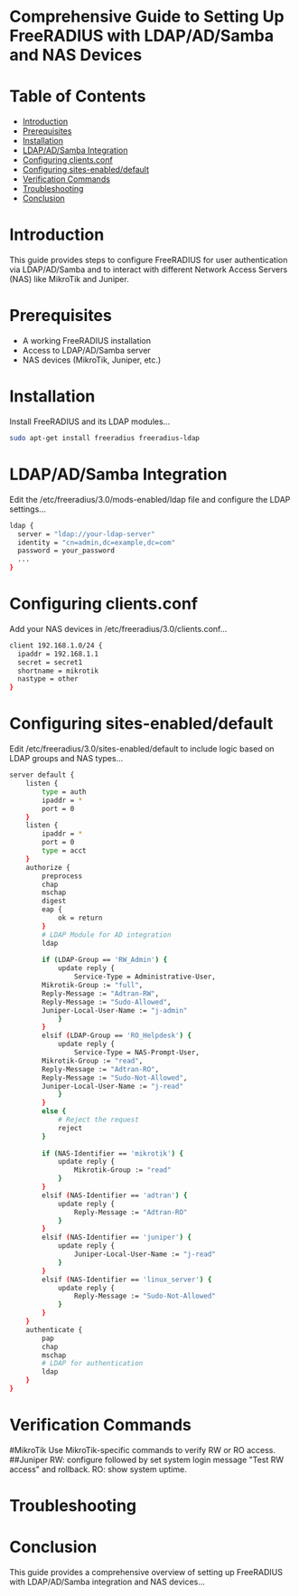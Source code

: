 # Comprehensive Guide to Setting Up FreeRADIUS with LDAP/AD/Samba and NAS Devices

# Table of Contents
- [Introduction](#introduction)
- [Prerequisites](#prerequisites)
- [Installation](#installation)
- [LDAP/AD/Samba Integration](#ldapadsamba-integration)
- [Configuring clients.conf](#configuring-clientsconf)
- [Configuring sites-enabled/default](#configuring-sites-enabledefault)
- [Verification Commands](#verification-commands)
- [Troubleshooting](#troubleshooting)
- [Conclusion](#conclusion)

# Introduction
This guide provides steps to configure FreeRADIUS for user authentication via LDAP/AD/Samba and to interact with different Network Access Servers (NAS) like MikroTik and Juniper.

# Prerequisites
- A working FreeRADIUS installation
- Access to LDAP/AD/Samba server
- NAS devices (MikroTik, Juniper, etc.)

# Installation
Install FreeRADIUS and its LDAP modules...
``` bash
sudo apt-get install freeradius freeradius-ldap
```
# LDAP/AD/Samba Integration
Edit the /etc/freeradius/3.0/mods-enabled/ldap file and configure the LDAP settings...
``` bash
ldap {
  server = "ldap://your-ldap-server"
  identity = "cn=admin,dc=example,dc=com"
  password = your_password
  ...
}
```
# Configuring clients.conf
Add your NAS devices in /etc/freeradius/3.0/clients.conf...
``` bash
client 192.168.1.0/24 {
  ipaddr = 192.168.1.1
  secret = secret1
  shortname = mikrotik
  nastype = other
}
```
# Configuring sites-enabled/default
Edit /etc/freeradius/3.0/sites-enabled/default to include logic based on LDAP groups and NAS types...
``` bash
server default {
    listen {
        type = auth
        ipaddr = *
        port = 0
    }
    listen {
        ipaddr = *
        port = 0
        type = acct
    }
    authorize {
        preprocess
        chap
        mschap
        digest
        eap {
            ok = return
        }
        # LDAP Module for AD integration
        ldap
        
        if (LDAP-Group == 'RW_Admin') {
            update reply {
                Service-Type = Administrative-User,
        Mikrotik-Group := "full",
        Reply-Message := "Adtran-RW",
        Reply-Message := "Sudo-Allowed",
        Juniper-Local-User-Name := "j-admin"
            }
        }
        elsif (LDAP-Group == 'RO_Helpdesk') {
            update reply {
                Service-Type = NAS-Prompt-User,
        Mikrotik-Group := "read",
        Reply-Message := "Adtran-RO",
        Reply-Message := "Sudo-Not-Allowed",
        Juniper-Local-User-Name := "j-read"
            }
        }
        else {
            # Reject the request
            reject
        }
        
        if (NAS-Identifier == 'mikrotik') {
            update reply {
                Mikrotik-Group := "read"
            }
        }
        elsif (NAS-Identifier == 'adtran') {
            update reply {
                Reply-Message := "Adtran-RO"
            }
        }
        elsif (NAS-Identifier == 'juniper') {
            update reply {
                Juniper-Local-User-Name := "j-read"
            }
        }
        elsif (NAS-Identifier == 'linux_server') {
            update reply {
                Reply-Message := "Sudo-Not-Allowed"
            }
        }
    }
    authenticate {
        pap
        chap
        mschap
        # LDAP for authentication
        ldap
    }
}
```
# Verification Commands
#MikroTik
Use MikroTik-specific commands to verify RW or RO access.
##Juniper
RW: configure followed by set system login message "Test RW access" and rollback.
RO: show system uptime.

# Troubleshooting

# Conclusion
This guide provides a comprehensive overview of setting up FreeRADIUS with LDAP/AD/Samba integration and NAS devices...

